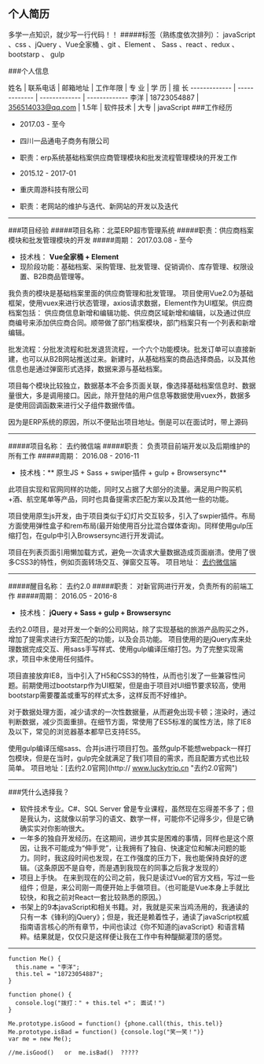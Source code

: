 ## 个人简历
多学一点知识，就少写一行代码！！
#####标签（熟练度依次排列）：  javaScript  、css  、jQuery  、Vue全家桶 、git  、Element  、 Sass  、react  、redux 、 bootstarp  、 gulp

###个人信息

姓名  | 联系电话 | 邮箱地址 | 工作年限 | 专  业 | 学  历 | 擅  长
------------- | ------------- | ------------- | -------------
李洋  | 18723054887 | 356514033@qq.com | 1.5年 | 软件技术 | 大专 | javaScript
###工作经历
- 2017.03 - 至今
- 四川一品通电子商务有限公司
- 职责：erp系统基础档案供应商管理模块和批发流程管理模块的开发工作


- 2015.12 - 2017-01
- 重庆周游科技有限公司
- 职责：老网站的维护与迭代、新网站的开发以及迭代
-------------
###项目经验
#####项目名称：北菜ERP超市管理系统
#####职责：供应商档案模块和批发管理模块的开发
#####周期： 2017.03.08 - 至今
- 技术栈： **Vue全家桶 + Element**
- 现阶段功能：基础档案、采购管理、批发管理、促销调价、库存管理、权限设置、B2B商品管理等。

我负责的模块是基础档案里面的供应商管理和批发管理。
项目使用Vue2.0为基础框架，使用vuex来进行状态管理，axios请求数据，Element作为UI框架。供应商档案包括： 供应商信息新增和编辑功能、供应商区域新增和编辑，以及通过供应商编号来添加供应商合同。顺带做了部门档案模块，部门档案只有一个列表和新增编辑。

批发流程：分批发流程和批发退货流程，一个六个功能模块。批发订单可以直接新建，也可以从B2B网站推送过来。新建时，从基础档案的商品选择商品，以及其他信息也是通过弹窗形式选择，数据来源与基础档案。

项目每个模块比较独立，数据基本不会多页面关联，像选择基础档案信息时、数据量很大，多是调用接口。因此，除开登陆的用户信息等数据使用vuex外，数据多是使用回调函数来进行父子组件数据传值。

因为是ERP系统的原因，所以不便贴出项目地址。倒是可以在面试时，带上源码

-----------

#####项目名称： 去约微信端
#####职责： 负责项目前端开发以及后期维护的所有工作
#####周期： 2016.08 - 2016-11
- 技术栈：** 原生JS + Sass + swiper插件 + gulp + Browsersync**

此项目实现和官网同样的功能，同时又占据了大部分的流量。满足用户购买机+酒、航空尾单等产品，同时也具备提需求匹配方案以及其他一些的功能。

项目使用原生js开发，由于项目类似于幻灯片交互较多，引入了swpier插件。布局方面使用弹性盒子和rem布局(最开始使用百分比混合媒体查询)。同样使用gulp压缩打包，在gulp中引入Browsersync进行开发调试。

项目在列表页面引用懒加载方式，避免一次请求大量数据造成页面崩溃。使用了很多CSS3的特性，例如页面转场交互、弹窗交互等。
项目地址： [去约微信端](http://www.luckytrip.mobile.cn "去约微信端")

------

#####醒目名称： 去约2.0
#####职责： 对新官网进行开发，负责所有的前端工作
#####周期： 2016.05 - 2016-8
- 技术栈： **jQuery + Sass + gulp + Browsersync**

去约2.0项目，是对开发一个新的公司网站，除了实现基础的旅游产品购买之外，增加了提需求进行方案匹配的功能，以及会员功能。
项目使用的是jQuery库来处理数据完成交互、用sass手写样式、使用gulp编译压缩打包。为了完整实现需求，项目中未使用任何插件。

项目直接放弃IE8，当中引入了H5和CSS3的特性，从而也引发了一些兼容性问题。前期使用过bootstarp作为UI框架，但是由于项目对UI细节要求较高，使用bootstarp需要覆盖或重写的样式太多，这样反而不好维护。

对于数据处理方面，减少请求的一次性数据量，从而避免出现卡顿；渲染时，通过判断数据，减少页面重排。在细节方面，常使用了ES5标准的属性方法，除了IE8及以下，常见的浏览器基本都早已支持ES5。

使用gulp编译压缩sass、合并js进行项目打包。虽然gulp不能想webpack一样打包模块，但是在当时，gulp完全就满足了我们项目的需求，而且配置方式也比较简单。
项目地址：[去约2.0官网](http:// www.luckytrip.cn "去约2.0官网")

-----
###凭什么选择我？
- 软件技术专业。C#、SQL Server 曾是专业课程，虽然现在忘得差不多了；但是我认为，这就像以前学习的语文、数学一样，可能你不记得多少，但是它确确实实对你影响很大。
- 一年多的独自开发经历。在这期间，进步其实是困难的事情，同样也是这个原因，让我不可能成为“伸手党”，让我拥有了独自、快速定位和解决问题的能力。同时，我这段时间也发现，在工作强度的压力下，我也能保持良好的逻辑。（这条原因不是自夸，而是遇到我现在的同事之后我才发现的）
- 项目上手快。 在来到现在的公司之前，我只是读过Vue的官方文档，写过一些组件；但是，来公司刚一周便开始上手做项目。（也可能是Vue本身上手就比较快，和我之前对React一套比较熟悉的原因。）
- 书架上的9本javaScript和相关书籍。对，我就是买来当鸡汤用的，我通读的只有一本《锋利的jQuery》；但是，我还是赖着性子，通读了javaScript权威指南语言核心的所有章节，中间也读过《你不知道的javaScript》和语言精粹。结果就是，仅仅只是这样便让我在工作中有种醍醐灌顶的感觉。

-----
    function Me() {
      this.name = "李洋";
      this.tel = "18723054887";
    }

    function phone() {
      console.log("拨打：" + this.tel +"； 面试！")
    }

    Me.prototype.isGood = function() {phone.call(this, this.tel)}
    Me.prototype.isBad = function() {console.log("笑一笑！")}
    var me = new Me();

	//me.isGood()   or  me.isBad()  ?????



